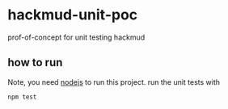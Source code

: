 # hackmud-unit-poc
prof-of-concept for unit testing hackmud

## how to run
Note, you need [nodejs](nodejs.org) to run this project.
run the unit tests with

    npm test

